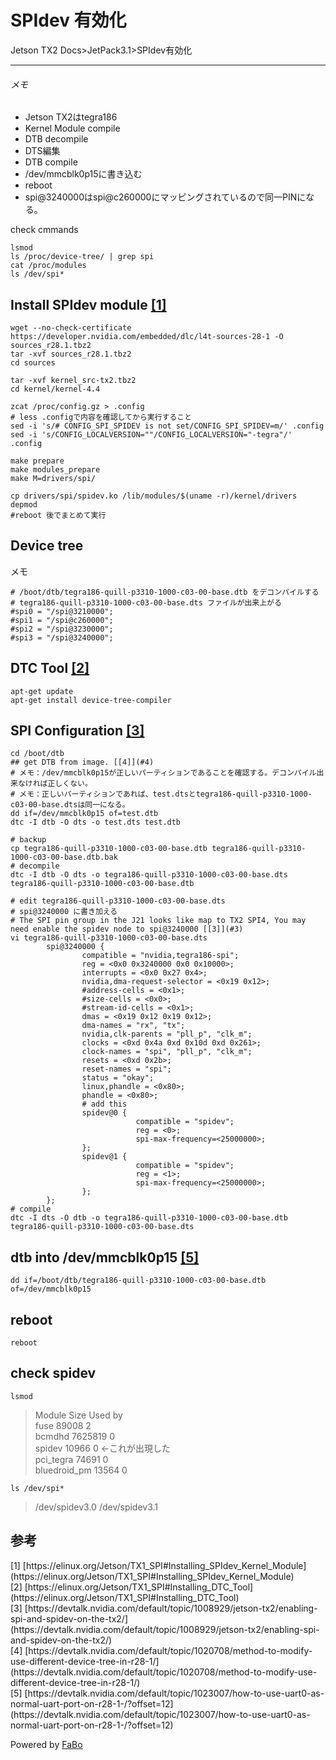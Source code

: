 # SPIdev 有効化
Jetson TX2 Docs>JetPack3.1>SPIdev有効化
<hr>

###### メモ
* Jetson TX2はtegra186
* Kernel Module compile
* DTB decompile
* DTS編集
* DTB compile
* /dev/mmcblk0p15に書き込む
* reboot
* spi@3240000はspi@c260000にマッピングされているので同一PINになる。

check cmmands
```
lsmod
ls /proc/device-tree/ | grep spi
cat /proc/modules
ls /dev/spi*
```

## Install SPIdev module [[1]](#1)
```
wget --no-check-certificate https://developer.nvidia.com/embedded/dlc/l4t-sources-28-1 -O sources_r28.1.tbz2
tar -xvf sources_r28.1.tbz2
cd sources

tar -xvf kernel_src-tx2.tbz2
cd kernel/kernel-4.4

zcat /proc/config.gz > .config
# less .configで内容を確認してから実行すること
sed -i 's/# CONFIG_SPI_SPIDEV is not set/CONFIG_SPI_SPIDEV=m/' .config
sed -i 's/CONFIG_LOCALVERSION=""/CONFIG_LOCALVERSION="-tegra"/' .config

make prepare
make modules_prepare
make M=drivers/spi/

cp drivers/spi/spidev.ko /lib/modules/$(uname -r)/kernel/drivers
depmod
#reboot 後でまとめて実行
```

## Device tree
メモ
```
# /boot/dtb/tegra186-quill-p3310-1000-c03-00-base.dtb をデコンパイルする
# tegra186-quill-p3310-1000-c03-00-base.dts ファイルが出来上がる
#spi0 = "/spi@3210000";
#spi1 = "/spi@c260000";
#spi2 = "/spi@3230000";
#spi3 = "/spi@3240000";
```

## DTC Tool [[2]](#2)
```
apt-get update
apt-get install device-tree-compiler
```

## SPI Configuration [[3]](#3)
```
cd /boot/dtb
## get DTB from image. [[4]](#4)
# メモ：/dev/mmcblk0p15が正しいパーティションであることを確認する。デコンパイル出来なければ正しくない。
# メモ：正しいパーティションであれば、test.dtsとtegra186-quill-p3310-1000-c03-00-base.dtsは同一になる。
dd if=/dev/mmcblk0p15 of=test.dtb
dtc -I dtb -O dts -o test.dts test.dtb

# backup
cp tegra186-quill-p3310-1000-c03-00-base.dtb tegra186-quill-p3310-1000-c03-00-base.dtb.bak
# decompile
dtc -I dtb -O dts -o tegra186-quill-p3310-1000-c03-00-base.dts tegra186-quill-p3310-1000-c03-00-base.dtb

# edit tegra186-quill-p3310-1000-c03-00-base.dts
# spi@3240000 に書き加える
# The SPI pin group in the J21 looks like map to TX2 SPI4, You may need enable the spidev node to spi@3240000 [[3]](#3)
vi tegra186-quill-p3310-1000-c03-00-base.dts
        spi@3240000 {
                compatible = "nvidia,tegra186-spi";
                reg = <0x0 0x3240000 0x0 0x10000>;
                interrupts = <0x0 0x27 0x4>;
                nvidia,dma-request-selector = <0x19 0x12>;
                #address-cells = <0x1>;
                #size-cells = <0x0>;
                #stream-id-cells = <0x1>;
                dmas = <0x19 0x12 0x19 0x12>;
                dma-names = "rx", "tx";
                nvidia,clk-parents = "pll_p", "clk_m";
                clocks = <0xd 0x4a 0xd 0x10d 0xd 0x261>;
                clock-names = "spi", "pll_p", "clk_m";
                resets = <0xd 0x2b>;
                reset-names = "spi";
                status = "okay";
                linux,phandle = <0x80>;
                phandle = <0x80>;
                # add this
                spidev@0 {
                            compatible = "spidev";
                            reg = <0>;
                            spi-max-frequency=<25000000>;
                };
                spidev@1 {
                            compatible = "spidev";
                            reg = <1>;
                            spi-max-frequency=<25000000>;
                };
        };
# compile
dtc -I dts -O dtb -o tegra186-quill-p3310-1000-c03-00-base.dtb tegra186-quill-p3310-1000-c03-00-base.dts
```
## dtb into /dev/mmcblk0p15 [[5]](#5)
```
dd if=/boot/dtb/tegra186-quill-p3310-1000-c03-00-base.dtb of=/dev/mmcblk0p15
```
## reboot
```
reboot
```
## check spidev
```
lsmod
```
>Module                  Size  Used by  
>fuse                   89008  2  
>bcmdhd               7625819  0  
>spidev                 10966  0 ←これが出現した  
>pci_tegra              74691  0  
>bluedroid_pm           13564  0  

```
ls /dev/spi*
```
>/dev/spidev3.0  /dev/spidev3.1  

## 参考
<a name='1'>
[1] [https://elinux.org/Jetson/TX1_SPI#Installing_SPIdev_Kernel_Module](https://elinux.org/Jetson/TX1_SPI#Installing_SPIdev_Kernel_Module)<br>
<a name='2'>
[2] [https://elinux.org/Jetson/TX1_SPI#Installing_DTC_Tool](https://elinux.org/Jetson/TX1_SPI#Installing_DTC_Tool)<br>
<a name='3'>
[3] [https://devtalk.nvidia.com/default/topic/1008929/jetson-tx2/enabling-spi-and-spidev-on-the-tx2/](https://devtalk.nvidia.com/default/topic/1008929/jetson-tx2/enabling-spi-and-spidev-on-the-tx2/)<br>
<a name='4'>
[4] [https://devtalk.nvidia.com/default/topic/1020708/method-to-modify-use-different-device-tree-in-r28-1/](https://devtalk.nvidia.com/default/topic/1020708/method-to-modify-use-different-device-tree-in-r28-1/)<br>
<a name='5'>
[5] [https://devtalk.nvidia.com/default/topic/1023007/how-to-use-uart0-as-normal-uart-port-on-r28-1-/?offset=12](https://devtalk.nvidia.com/default/topic/1023007/how-to-use-uart0-as-normal-uart-port-on-r28-1-/?offset=12)<br>


Powered by [FaBo](http://www.fabo.io)